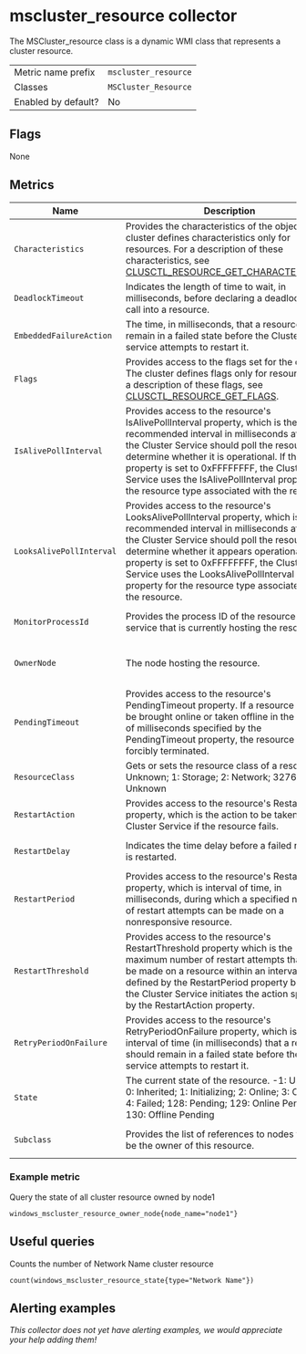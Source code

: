 # mscluster_resource collector

The MSCluster_resource class is a dynamic WMI class that represents a cluster resource.

|||
-|-
Metric name prefix  | `mscluster_resource`
Classes             | `MSCluster_Resource`
Enabled by default? | No

## Flags

None

## Metrics

<!-- BEGIN auto-generated metrics table -->
Name | Description | Type | Labels
-----|-------------|------|-------
`Characteristics` | Provides the characteristics of the object. The cluster defines characteristics only for resources. For a description of these characteristics, see [CLUSCTL_RESOURCE_GET_CHARACTERISTICS](https://docs.microsoft.com/en-us/previous-versions/windows/desktop/mscs/clusctl-resource-get-characteristics). | gauge | `type`, `owner_group`, `name`
`DeadlockTimeout` | Indicates the length of time to wait, in milliseconds, before declaring a deadlock in any call into a resource. | gauge | `type`, `owner_group`, `name`
`EmbeddedFailureAction` | The time, in milliseconds, that a resource should remain in a failed state before the Cluster service attempts to restart it. | gauge | `type`, `owner_group`, `name`
`Flags` | Provides access to the flags set for the object. The cluster defines flags only for resources. For a description of these flags, see [CLUSCTL_RESOURCE_GET_FLAGS](https://docs.microsoft.com/en-us/previous-versions/windows/desktop/mscs/clusctl-resource-get-flags). | gauge | `type`, `owner_group`, `name`
`IsAlivePollInterval` | Provides access to the resource's IsAlivePollInterval property, which is the recommended interval in milliseconds at which the Cluster Service should poll the resource to determine whether it is operational. If the property is set to 0xFFFFFFFF, the Cluster Service uses the IsAlivePollInterval property for the resource type associated with the resource. | gauge | `type`, `owner_group`, `name`
`LooksAlivePollInterval` | Provides access to the resource's LooksAlivePollInterval property, which is the recommended interval in milliseconds at which the Cluster Service should poll the resource to determine whether it appears operational. If the property is set to 0xFFFFFFFF, the Cluster Service uses the LooksAlivePollInterval property for the resource type associated with the resource. | gauge | `type`, `owner_group`, `name`
`MonitorProcessId` | Provides the process ID of the resource host service that is currently hosting the resource. | gauge | `type`, `owner_group`, `name`
`OwnerNode` | The node hosting the resource. | gauge | `type`, `owner_group`, `node_name`, `name`
`PendingTimeout` | Provides access to the resource's PendingTimeout property. If a resource cannot be brought online or taken offline in the number of milliseconds specified by the PendingTimeout property, the resource is forcibly terminated. | gauge | `type`, `owner_group`, `name`
`ResourceClass` | Gets or sets the resource class of a resource. 0: Unknown; 1: Storage; 2: Network; 32768: Unknown | gauge | `type`, `owner_group`, `name`
`RestartAction` | Provides access to the resource's RestartAction property, which is the action to be taken by the Cluster Service if the resource fails. | gauge | `type`, `owner_group`, `name`
`RestartDelay` | Indicates the time delay before a failed resource is restarted. | gauge | `type`, `owner_group`, `name`
`RestartPeriod` | Provides access to the resource's RestartPeriod property, which is interval of time, in milliseconds, during which a specified number of restart attempts can be made on a nonresponsive resource. | gauge | `type`, `owner_group`, `name`
`RestartThreshold` | Provides access to the resource's RestartThreshold property which is the maximum number of restart attempts that can be made on a resource within an interval defined by the RestartPeriod property before the Cluster Service initiates the action specified by the RestartAction property. | gauge | `type`, `owner_group`, `name`
`RetryPeriodOnFailure` | Provides access to the resource's RetryPeriodOnFailure property, which is the interval of time (in milliseconds) that a resource should remain in a failed state before the Cluster service attempts to restart it. | gauge | `type`, `owner_group`, `name`
`State` | The current state of the resource. -1: Unknown; 0: Inherited; 1: Initializing; 2: Online; 3: Offline; 4: Failed; 128: Pending; 129: Online Pending; 130: Offline Pending | gauge | `type`, `owner_group`, `name`
`Subclass` | Provides the list of references to nodes that can be the owner of this resource. | gauge | `type`, `owner_group`, `name`
<!-- END auto-generated metrics table -->

### Example metric
Query the state of all cluster resource owned by node1
```
windows_mscluster_resource_owner_node{node_name="node1"}
```

## Useful queries
Counts the number of Network Name cluster resource
```
count(windows_mscluster_resource_state{type="Network Name"})
```

## Alerting examples
_This collector does not yet have alerting examples, we would appreciate your help adding them!_
